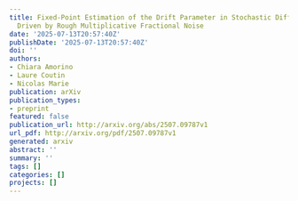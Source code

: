 ```yaml
---
title: Fixed-Point Estimation of the Drift Parameter in Stochastic Differential Equations
  Driven by Rough Multiplicative Fractional Noise
date: '2025-07-13T20:57:40Z'
publishDate: '2025-07-13T20:57:40Z'
doi: ''
authors:
- Chiara Amorino
- Laure Coutin
- Nicolas Marie
publication: arXiv
publication_types:
- preprint
featured: false
publication_url: http://arxiv.org/abs/2507.09787v1
url_pdf: http://arxiv.org/pdf/2507.09787v1
generated: arxiv
abstract: ''
summary: ''
tags: []
categories: []
projects: []
---
```

